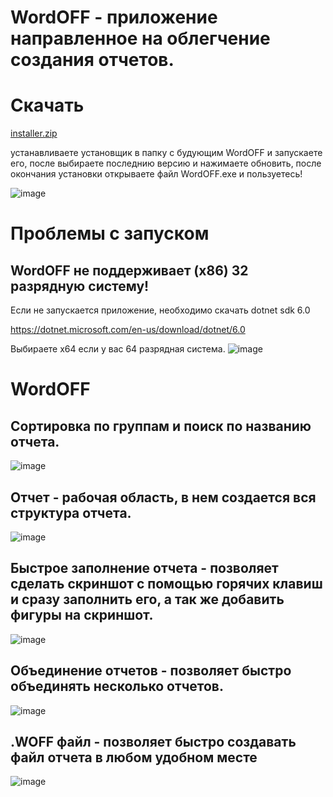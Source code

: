 # WordOFF - приложение направленное на облегчение создания отчетов.

# Скачать

[installer.zip](https://github.com/Camyil-89/WordOFF-Publish/files/10148671/installer.zip)

устанавливаете установщик в папку с будующим WordOFF и запускаете его, после выбираете последнию версию и нажимаете обновить, после окончания установки открываете файл WordOFF.exe и пользуетесь!

![image](https://user-images.githubusercontent.com/76705837/205494783-25a9c3fd-9f77-44d2-9f49-169a2fd20b91.png)

# Проблемы с запуском
## WordOFF не поддерживает (x86) 32 разрядную систему!
Если не запускается приложение, необходимо скачать dotnet sdk 6.0

https://dotnet.microsoft.com/en-us/download/dotnet/6.0

Выбираете x64 если у вас 64 разрядная система.
![image](https://user-images.githubusercontent.com/76705837/203860326-cecb8f0e-9a26-415b-a408-69a7588b92ce.png)

# WordOFF

## Сортировка по группам и поиск по названию отчета.

![image](https://user-images.githubusercontent.com/76705837/205448749-bf97f26b-b525-4603-a543-b88eebf047d2.png)

## Отчет - рабочая область, в нем создается вся структура отчета.

![image](https://user-images.githubusercontent.com/76705837/205447981-efeb61fa-7a3e-4ae3-800b-77c98a2961ef.png)

## Быстрое заполнение отчета - позволяет сделать скриншот с помощью горячих клавиш и сразу заполнить его, а так же добавить фигуры на скриншот.

![image](https://user-images.githubusercontent.com/76705837/206025517-164223b0-f89f-41be-b8a0-8b414a0a2b2a.png)


## Объединение отчетов - позволяет быстро объединять несколько отчетов.

![image](https://user-images.githubusercontent.com/76705837/205448186-2ab22063-ffff-4836-9646-3ad4cfd84f0e.png)

## .WOFF файл - позволяет быстро создавать файл отчета в любом удобном месте

![image](https://user-images.githubusercontent.com/76705837/205448545-0732c738-28bd-44c8-aaf9-1d9e044b9603.png)
